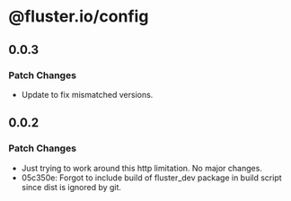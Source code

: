 # @fluster.io/config

## 0.0.3

### Patch Changes

- Update to fix mismatched versions.

## 0.0.2

### Patch Changes

- Just trying to work around this http limitation. No major changes.
- 05c350e: Forgot to include build of fluster_dev package in build script since dist is ignored by git.

